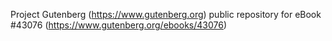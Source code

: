 Project Gutenberg (https://www.gutenberg.org) public repository for eBook #43076 (https://www.gutenberg.org/ebooks/43076)
